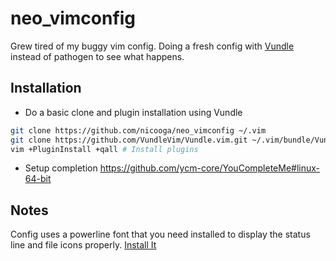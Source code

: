 # neo_vimconfig
Grew tired of my buggy vim config. Doing a fresh config with [Vundle][1] instead of pathogen to see what happens.

## Installation

- Do a basic clone and plugin installation using Vundle

~~~bash
git clone https://github.com/nicooga/neo_vimconfig ~/.vim
git clone https://github.com/VundleVim/Vundle.vim.git ~/.vim/bundle/Vundle.vim
vim +PluginInstall +qall # Install plugins
~~~

- Setup completion https://github.com/ycm-core/YouCompleteMe#linux-64-bit

## Notes

Config uses a powerline font that you need installed to display the status line and file icons properly. [Install It][2]

[1]: https://github.com/VundleVim/Vundle.vim
[2]: https://github.com/ryanoasis/nerd-fonts/blob/master/patched-fonts/Monofur/Regular/complete/monofur%20Nerd%20Font%20Complete%20Mono.ttf?raw=true
